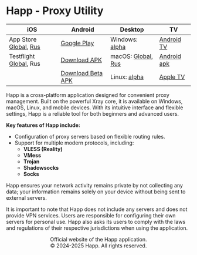 # Happ - Proxy Utility

| iOS                                                                                                                                                          | Android                                                                                                | Desktop                                                                                                                                                   | TV                                                                                          |
| ------------------------------------------------------------------------------------------------------------------------------------------------------------ | ------------------------------------------------------------------------------------------------------ | --------------------------------------------------------------------------------------------------------------------------------------------------------- | ------------------------------------------------------------------------------------------- |
| App Store [Global](https://apps.apple.com/us/app/happ-proxy-utility/id6504287215), [Rus](https://apps.apple.com/ru/app/happ-proxy-utility-plus/id6746188973) | [Google Play](https://play.google.com/store/apps/details?id=com.happproxy)                             | Windows: [alpha](https://github.com/Happ-proxy/happ-desktop/releases/latest/download/setup-Happ.x86.exe)                                                  | [Android TV](https://play.google.com/store/apps/details?id=com.happproxy)                   |
| Testflight [Global](https://testflight.apple.com/join/XMls6Ckd), Rus                                                                                         | [Download APK](https://github.com/Happ-proxy/happ-android/releases/latest/download/Happ.apk)           | macOS: [Global](https://apps.apple.com/us/app/happ-proxy-utility/id6504287215), [Rus](https://apps.apple.com/ru/app/happ-proxy-utility-plus/id6746188973) | [Android apk](https://github.com/Happ-proxy/happ-android/releases/latest/download/Happ.apk) |
|                                                                                                                                                              | [Download Beta APK](https://github.com/Happ-proxy/happ-android/releases/latest/download/Happ_beta.apk) | Linux: [alpha](https://github.com/Happ-proxy/happ-desktop/releases/)                                                                                      | [Apple TV](https://apps.apple.com/us/app/happ-proxy-utility-for-tv/id6748297274)            |

Happ is a cross-platform application designed for convenient proxy management. Built on the powerful Xray core, it is available on Windows, macOS, Linux, and mobile devices. With its intuitive interface and flexible settings, Happ is a reliable tool for both beginners and advanced users.

**Key features of Happ include:**

* Configuration of proxy servers based on flexible routing rules.
* Support for multiple modern protocols, including:
  * **VLESS (Reality)**
  * **VMess**
  * **Trojan**
  * **Shadowsocks**
  * **Socks**

Happ ensures your network activity remains private by not collecting any data; your information remains solely on your device without being sent to external servers.

It is important to note that Happ does not include any servers and does not provide VPN services. Users are responsible for configuring their own servers for personal use. Happ also asks its users to comply with the laws and regulations of their respective jurisdictions when using the application.

<p align="center">Official website of the Happ application.<br>© 2024-2025 Happ. All rights reserved.</p>
